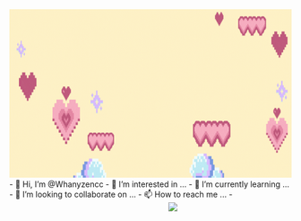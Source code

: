 <img src="https://github.com/Whanyzencc/Whanyzencc/blob/main/Join%20Now.gif" width="2000" height="300"/>
- 👋 Hi, I’m @Whanyzencc
- 👀 I’m interested in ...
- 🌱 I’m currently learning ...
- 💞️ I’m looking to collaborate on ...
- 📫 How to reach me ...
- 

<img src="https://github.com/Whanyzencc/Whanyzencc/blob/main/pinterestdownloader.com-1701764866.562062.gif" align="right" width="220">
<!---
Whanyzencc/Whanyzencc is a ✨ special ✨ repository because its `README.md` (this file) appears on your GitHub profile.
You can click the Preview link to take a look at your changes.
--->
